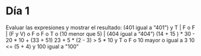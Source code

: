 # Día 1

Evaluar las expresiones y mostrar el resultado:
(401 igual a “401”) y T | F o F | (F y V) o F o F o T o (10 menor que 5) | (404 igual a “404”)
(14 + 15 ) * 30 - 20 * 10 + (33 + 51)
23 + 5 * (2 - 3) > 5 * 10 y T o F o 10 mayor o igual a 3
10 <= (5 + 4) y 100 igual a "100"
